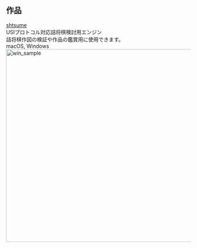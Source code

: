 ## 作品

[shtsume](https://github.com/hkijin/shtsume/releases/tag/v1.0.0)  
USIプロトコル対応詰将棋検討用エンジン  
詰将棋作図の検証や作品の鑑賞用に使用できます。  
macOS, Windows  
<img width="525" alt="win_sample" src="https://user-images.githubusercontent.com/99144736/198813497-6937ae6b-b9d9-426f-8d89-ac04d02e24e4.PNG">
